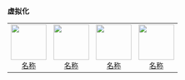 ### 虚拟化

<table>
  <tr>
    <td style="text-align: center;">
      <a href="链接">
        <img src="png/虚拟化/图片.png" width="80">
        <br>
        <span>名称</span>
      </a>
    </td>
    <td style="text-align: center;">
      <a href="链接">
        <img src="png/虚拟化/图片.png" width="80">
        <br>
        <span>名称</span>
      </a>
    </td>
    <td style="text-align: center;">
      <a href="链接">
        <img src="png/虚拟化/图片.png" width="80">
        <br>
        <span>名称</span>
      </a>
    </td>
    <td style="text-align: center;">
      <a href="链接">
        <img src="png/虚拟化/图片.png" width="80">
        <br>
        <span>名称</span>
      </a>
    </td>
    </tr>
</table>